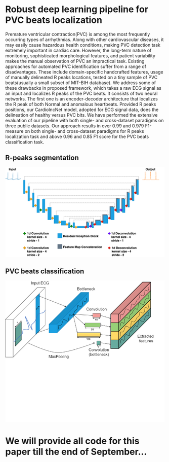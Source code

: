 # Robust deep learning pipeline for PVC beats localization

Premature ventricular contraction(PVC) is among the most frequently occurring types of arrhythmias. Along with other cardiovascular diseases, it may easily cause hazardous health conditions, making PVC detection task extremely important in cardiac care. However, the long-term nature of monitoring, sophisticated morphological features, and patient variability makes the manual observation of PVC an impractical task. Existing approaches for automated PVC identification suffer from a range of disadvantages. These include domain-specific handcrafted features, usage of manually delineated R peaks locations, tested on a tiny sample of PVC beats(usually a small subset of MIT-BIH database). We address some of these drawbacks in proposed  framework, which takes a raw ECG signal as an input and localizes R peaks of the PVC beats. It consists of two neural networks. The first one is an encoder-decoder architecture that localizes the R peak of both Normal and anomalous heartbeats. Provided R peaks positions, our CardioIncNet model, adopted for ECG signal data, does the delineation of healthy versus PVC bits. We have performed the extensive evaluation of our pipeline with both single- and cross-dataset paradigms on three public datasets. Our approach results in over 0.99 and 0.979 F1-measure on both single- and cross-dataset paradigms for R peaks localization task and above 0.96 and 0.85 F1 score for the PVC beats classification task.

## R-peaks segmentation

<img src="imgs/inc_unet.png" alt="IncUnet">

## PVC beats classification 

<img src="imgs/inception_block.png" alt="Inc Block">


# We will provide all code for this paper till the end of September...
